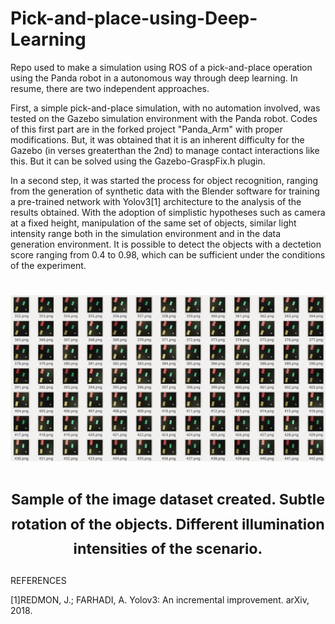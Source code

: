 # Pick-and-place-using-Deep-Learning
Repo used to make a simulation using ROS of a pick-and-place operation using the Panda robot in a autonomous way through deep learning. In resume, there are two independent approaches.

First, a simple pick-and-place simulation, with no automation involved, was tested on the Gazebo simulation environment with the Panda robot. Codes of this first part are in the forked project "Panda_Arm" with proper modifications. But, it was obtained that it is an inherent difficulty for the Gazebo (in verses greaterthan the 2nd) to manage contact interactions like this. But it can be solved using  the  Gazebo-GraspFix.h  plugin.   

In  a  second  step,  it was  started  the  process  for  object recognition, ranging from the generation of synthetic data with the Blender software for training a pre-trained network with Yolov3[1] architecture to the analysis of the results obtained.  With the adoption of simplistic hypotheses such as camera at a fixed height, manipulation of the same set of objects, similar light intensity range both in the simulation environment and in the data generation environment. It is possible to detect the objects with a dectetion score ranging from 0.4 to 0.98, which can be sufficient under the conditions of the experiment.

<h1 align="center">
	<img width="800" src="2.%20Object_recognition/Images/bancodefotos.png" alt="Awesome">
  <p align="center">
	<sub>Sample of the image dataset created. Subtle rotation of the objects. Different illumination intensities of the scenario.</sub>
  </p>
</h1>  
REFERENCES

[1]REDMON, J.; FARHADI, A. Yolov3: An incremental improvement. arXiv, 2018.
